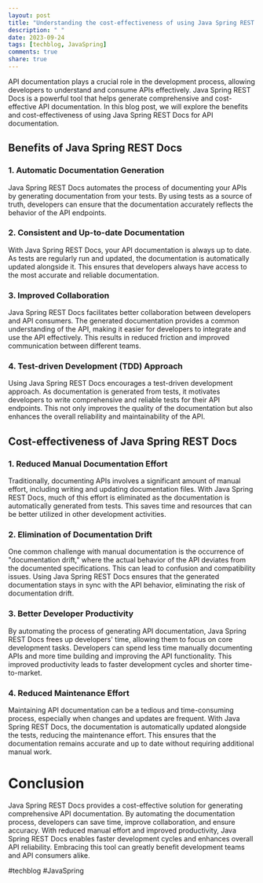 ```yaml
---
layout: post
title: "Understanding the cost-effectiveness of using Java Spring REST Docs for API documentation"
description: " "
date: 2023-09-24
tags: [techblog, JavaSpring]
comments: true
share: true
---
```


API documentation plays a crucial role in the development process, allowing developers to understand and consume APIs effectively. Java Spring REST Docs is a powerful tool that helps generate comprehensive and cost-effective API documentation. In this blog post, we will explore the benefits and cost-effectiveness of using Java Spring REST Docs for API documentation.

## Benefits of Java Spring REST Docs

### 1. Automatic Documentation Generation

Java Spring REST Docs automates the process of documenting your APIs by generating documentation from your tests. By using tests as a source of truth, developers can ensure that the documentation accurately reflects the behavior of the API endpoints.

### 2. Consistent and Up-to-date Documentation

With Java Spring REST Docs, your API documentation is always up to date. As tests are regularly run and updated, the documentation is automatically updated alongside it. This ensures that developers always have access to the most accurate and reliable documentation.

### 3. Improved Collaboration

Java Spring REST Docs facilitates better collaboration between developers and API consumers. The generated documentation provides a common understanding of the API, making it easier for developers to integrate and use the API effectively. This results in reduced friction and improved communication between different teams.

### 4. Test-driven Development (TDD) Approach

Using Java Spring REST Docs encourages a test-driven development approach. As documentation is generated from tests, it motivates developers to write comprehensive and reliable tests for their API endpoints. This not only improves the quality of the documentation but also enhances the overall reliability and maintainability of the API.

## Cost-effectiveness of Java Spring REST Docs

### 1. Reduced Manual Documentation Effort

Traditionally, documenting APIs involves a significant amount of manual effort, including writing and updating documentation files. With Java Spring REST Docs, much of this effort is eliminated as the documentation is automatically generated from tests. This saves time and resources that can be better utilized in other development activities.

### 2. Elimination of Documentation Drift

One common challenge with manual documentation is the occurrence of "documentation drift," where the actual behavior of the API deviates from the documented specifications. This can lead to confusion and compatibility issues. Using Java Spring REST Docs ensures that the generated documentation stays in sync with the API behavior, eliminating the risk of documentation drift.

### 3. Better Developer Productivity

By automating the process of generating API documentation, Java Spring REST Docs frees up developers' time, allowing them to focus on core development tasks. Developers can spend less time manually documenting APIs and more time building and improving the API functionality. This improved productivity leads to faster development cycles and shorter time-to-market.

### 4. Reduced Maintenance Effort

Maintaining API documentation can be a tedious and time-consuming process, especially when changes and updates are frequent. With Java Spring REST Docs, the documentation is automatically updated alongside the tests, reducing the maintenance effort. This ensures that the documentation remains accurate and up to date without requiring additional manual work.

# Conclusion

Java Spring REST Docs provides a cost-effective solution for generating comprehensive API documentation. By automating the documentation process, developers can save time, improve collaboration, and ensure accuracy. With reduced manual effort and improved productivity, Java Spring REST Docs enables faster development cycles and enhances overall API reliability. Embracing this tool can greatly benefit development teams and API consumers alike.

#techblog #JavaSpring